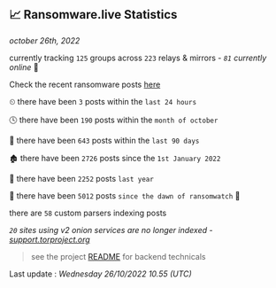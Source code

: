 
## 📈 Ransomware.live Statistics
_october 26th, 2022_

currently tracking `125` groups across `223` relays & mirrors - _`81` currently online_ 📡

Check the recent ransomware posts [here](https://www.ransomware.live/#/recentposts)


⏲ there have been `3` posts within the `last 24 hours`

🕓 there have been `190` posts within the `month of october`

📅 there have been `643` posts within the `last 90 days`

🏚 there have been `2726` posts since the `1st January 2022`

🚀 there have been `2252` posts `last year`

🦕 there have been `5012` posts `since the dawn of ransomwatch` 🐣

there are `58` custom parsers indexing posts

_`20` sites using v2 onion services are no longer indexed - [support.torproject.org](https://support.torproject.org/onionservices/v2-deprecation/)_

> see the project [README](https://github.com/jmousqueton/ransomwatch#readme) for backend technicals



Last update : _Wednesday 26/10/2022 10.55 (UTC)_

